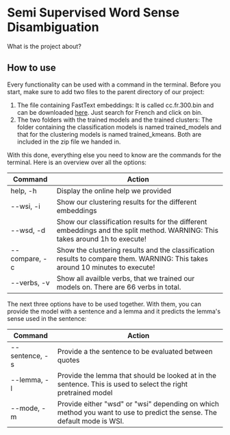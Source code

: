 # Semi Supervised Word Sense Disambiguation

What is the project about?

## How to use
Every functionality can be used with a command in the terminal. Before you start, make sure to add two files to the parent directory of our project: 

1. The file containing FastText embeddings: It is called cc.fr.300.bin and can be downloaded <a href="https://fasttext.cc/docs/en/crawl-vectors.html">here</a>. Just search for French and click on bin. 
2. The two folders with the trained models and the trained clusters: The folder containing the classification models is named trained_models and that for the clustering models is named trained_kmeans. Both are included in the zip file we handed in. 

With this done, everything else you need to know are the commands for the terminal. Here is an overview over all the options: 

|Command | Action |
|--------|--------|
help, -h |Display the online help we provided|
|--wsi, -i| Show our clustering results for the different embeddings|
|--wsd, -d|Show our classification results for the different embeddings and the split method. WARNING: This takes around 1h to execute!|
|--compare, -c|Show the clustering results and the classification results to compare them. WARNING: This takes around 10 minutes to execute!|
|--verbs, -v|Show all availble verbs, that we trained our models on. There are 66 verbs in total.

The next three options have to be used together. With them, you can provide the model with a sentence and a lemma and it predicts the lemma's sense used in the sentence: 

|Command | Action |
|--------|--------|
|--sentence, -s| Provide a the sentence to be evaluated between quotes|
|--lemma, -l| Provide the lemma that should be looked at in the sentence. This is used to select the right pretrained model|
|--mode, -m| Provide either "wsd" or "wsi" depending on which method you want to use to predict the sense. The default mode is WSI.|

